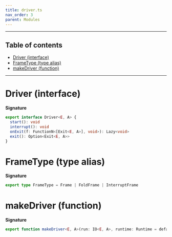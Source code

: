 ```yaml
---
title: driver.ts
nav_order: 3
parent: Modules
---
```


---

<h2 class="text-delta">Table of contents</h2>

- [Driver (interface)](#driver-interface)
- [FrameType (type alias)](#frametype-type-alias)
- [makeDriver (function)](#makedriver-function)

---

# Driver (interface)

**Signature**

```ts
export interface Driver<E, A> {
  start(): void
  interrupt(): void
  onExit(f: FunctionN<[Exit<E, A>], void>): Lazy<void>
  exit(): Option<Exit<E, A>>
}
```

# FrameType (type alias)

**Signature**

```ts
export type FrameType = Frame | FoldFrame | InterruptFrame
```

# makeDriver (function)

**Signature**

```ts
export function makeDriver<E, A>(run: IO<E, A>, runtime: Runtime = defaultRuntime): Driver<E, A> { ... }
```
